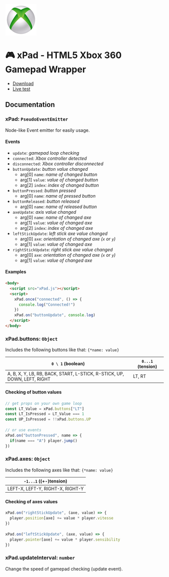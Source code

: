 ![](./favicon.png)

# 🎮 xPad - HTML5 Xbox 360 Gamepad Wrapper

- [Download](https://raw.githubusercontent.com/CamilleAbella/xPad/master/xPad.js)
- [Live test](https://CamilleAbella.github.io/xPad)

## Documentation

### xPad: ``PseudoEventEmitter``

Node-like Event emitter for easily usage.

#### Events

- ``update``: *gamepad loop checking*
- ``connected``: *Xbox controller detected*
- ``disconnected``: *Xbox controller disconnected*
- ``buttonUpdate``: *button value changed*
  - arg[0] ``name``: *name of changed button*
  - arg[1] ``value``: *value of changed button*
  - arg[2] ``index``: *index of changed button*
- ``buttonPressed``: *button pressed*
  - arg[0] ``name``: *name of pressed button*
- ``buttonReleased``: *button released*
  - arg[0] ``name``: *name of released button*
- ``axeUpdate``: *axis value changed*
  - arg[0] ``name``: *name of changed axe*
  - arg[1] ``value``: *value of changed axe*
  - arg[2] ``index``: *index of changed axe*
- ``leftStickUpdate``: *left stick axe value changed*
  - arg[0] ``axe``: *orientation of changed axe (``x`` or ``y``)*
  - arg[1] ``value``: *value of changed axe*
- ``rightStickUpdate``: *right stick axe value changed*
  - arg[0] ``axe``: *orientation of changed axe (``x`` or ``y``)*
  - arg[1] ``value``: *value of changed axe*

#### Examples

```html
<body>
  <script src="xPad.js"></script>
  <script>
    xPad.once("connected", () => {
      console.log("Connected!")
    })
    xPad.on("buttonUpdate", console.log)
  </script>
</body>
```

### xPad.buttons: ``Object``

Includes the following buttons like that: `{*name: value}`

| `0 \ 1` (boolean) | `0...1` (tension) |
|---|---|
| A, B, X, Y, LB, RB, BACK, START, L-STICK, R-STICK, UP, DOWN, LEFT, RIGHT | LT, RT |

#### Checking of button values

```js
// get props on your own game loop
const LT_Value = xPad.buttons["LT"]
const LT_IsPressed = LT_Value === 1
const UP_IsPressed = !!xPad.buttons.UP

// or use events
xPad.on("buttonPressed", name => {
  if(name === "A") player.jump()
})
```

### xPad.axes: ``Object``

Includes the following axes like that: `{*name: value}`

| `-1...1` ((+-)tension) |
|---|
| LEFT-X, LEFT-Y, RIGHT-X, RIGHT-Y |

#### Checking of axes values

```js
xPad.on("rightStickUpdate", (axe, value) => {
  player.position[axe] += value * player.vitesse
})

xPad.on("leftStickUpdate", (axe, value) => {
  player.pointer[axe] += value * player.sensibility
})
```

### xPad.updateInterval: ``number``

Change the speed of gamepad checking (update event).